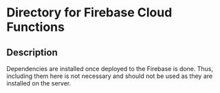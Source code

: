# Directory for Firebase Cloud Functions

## Description

Dependencies are installed once deployed to the Firebase is done. Thus, including them here is not necessary and should not be used as they are installed on the server.

<!-- TODO: Open an issue on protobufjs package. -->
